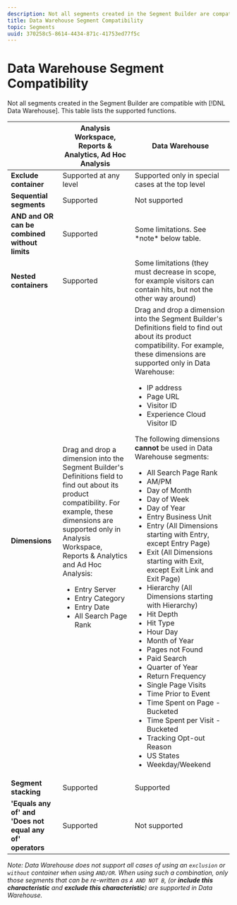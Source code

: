```yaml
---
description: Not all segments created in the Segment Builder are compatible with Data Warehouse. This table lists the supported functions.
title: Data Warehouse Segment Compatibility
topic: Segments
uuid: 370258c5-8614-4434-871c-41753ed77f5c
---
```


# Data Warehouse Segment Compatibility

Not all segments created in the Segment Builder are compatible with [!DNL Data Warehouse]. This table lists the supported functions.

<table> 
 <thead> 
  <tr> 
   <th> </th> 
   <th> Analysis Workspace, Reports &amp; Analytics, Ad Hoc Analysis </th> 
   <th> Data Warehouse </th> 
  </tr> 
 </thead>
 <tbody> 
  <tr> 
   <td > <b>Exclude container</b> </td> 
   <td> Supported at any level </td> 
   <td> Supported only in special cases at the top level </td> 
  </tr> 
  <tr> 
   <td> <b>Sequential segments</b> </td> 
   <td> Supported </td> 
   <td> Not supported </td> 
  </tr> 
  <tr> 
   <td> <b>AND and OR can be combined without limits</b> </td> 
   <td> Supported </td> 
   <td> Some limitations. See *note* below table. </td> 
  </tr> 
  <tr> 
   <td> <b>Nested containers</b> </td> 
   <td> Supported </td> 
   <td> Some limitations (they must decrease in scope, for example visitors can contain hits, but not the other way around) </td> 
  </tr> 
  <tr> 
   <td> <b>Dimensions</b> </td> 
   <td>Drag and drop a dimension into the Segment Builder's <span class="uicontrol"> Definitions</span> field to find out about its product compatibility. For example, these dimensions are supported only in Analysis Workspace, Reports &amp; Analytics and Ad Hoc Analysis: 
    <ul> 
     <li>Entry Server </li> 
     <li>Entry Category </li> 
     <li>Entry Date </li> 
     <li>All Search Page Rank </li> 
    </ul> </td> 
   <td> Drag and drop a dimension into the Segment Builder's <span class="uicontrol"> Definitions</span> field to find out about its product compatibility. For example, these dimensions are supported only in Data Warehouse: 
    <ul> 
     <li>IP address </li> 
     <li>Page URL </li> 
     <li>Visitor ID </li> 
     <li>Experience Cloud Visitor ID </li> 
    </ul> <p>The following dimensions <b>cannot </b>be used in Data Warehouse segments: </p> 
    <ul> 
     <li>All Search Page Rank </li> 
     <li>AM/PM </li> 
     <li>Day of Month </li> 
     <li>Day of Week </li> 
     <li>Day of Year </li> 
     <li>Entry Business Unit </li> 
     <li>Entry (All Dimensions starting with Entry, except Entry Page) </li> 
     <li>Exit (All Dimensions starting with Exit, except Exit Link and Exit Page) </li> 
     <li>Hierarchy (All Dimensions starting with Hierarchy) </li> 
     <li>Hit Depth </li> 
     <li>Hit Type </li> 
     <li>Hour Day </li> 
     <li>Month of Year </li> 
     <li>Pages not Found </li> 
     <li>Paid Search </li> 
     <li>Quarter of Year </li> 
     <li>Return Frequency </li> 
     <li>Single Page Visits </li> 
     <li>Time Prior to Event </li> 
     <li>Time Spent on Page - Bucketed </li> 
     <li>Time Spent per Visit - Bucketed </li> 
     <li>Tracking Opt-out Reason </li> 
     <li>US States </li> 
     <li>Weekday/Weekend </li> 
    </ul> </td> 
  </tr> 
  <tr> 
   <td> <b>Segment stacking</b> </td> 
   <td> Supported </td> 
   <td> Supported </td> 
  </tr>
  <tr>
    <td><b>'Equals any of' and 'Does not equal any of' operators</b></td>
    <td>Supported</td>
    <td>Not supported</td>
  </tr>
 </tbody> 
</table>

*Note: Data Warehouse does not support all cases of using an `exclusion` or `without` container when using `AND/OR`. When using such a combination, only those segments that can be re-written as `A AND NOT B`, (or **include this characteristic** and **exclude this characteristic**) are supported in Data Warehouse.* 
